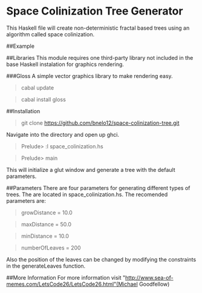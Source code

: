 # Space Colinization Tree Generator

This Haskell file will create non-deterministic fractal based trees using an algorithm called space colinization.

##Example


##Libraries
This module requires one third-party library not included in the base Haskell instalation for graphics rendering.

###Gloss
A simple vector graphics library to make rendering easy.
>	cabal update

>	cabal install gloss

##Installation
>	git clone https://github.com/bnelo12/space-colinization-tree.git

Navigate into the directory and open up ghci. 

>	Prelude> :l space_colinization.hs

>	Prelude> main

This will initialize a glut window and generate a tree with the default parameters.

##Parameters
There are four parameters for generating different types of trees. The are located in space_colinization.hs. The recomended parameters are:
>	growDistance         = 10.0

>	maxDistance          = 50.0

>	minDistance          = 10.0

>	numberOfLeaves       = 200

Also the position of the leaves can be changed by modifying the constraints in the generateLeaves function.

##More Information
For more information visit "http://www.sea-of-memes.com/LetsCode26/LetsCode26.html"(Michael Goodfellow)

